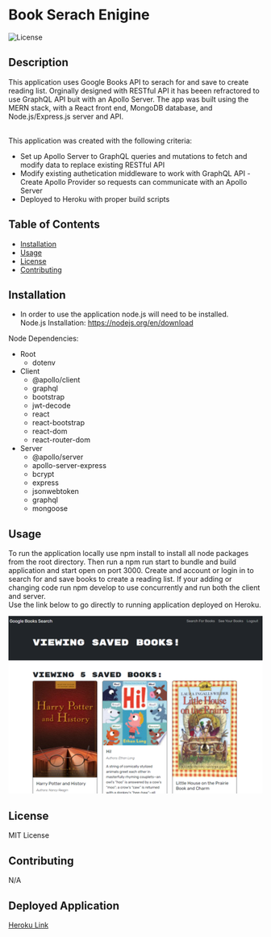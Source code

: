 # Book Serach Enigine

![License](https://img.shields.io/badge/License-MIT-blue.svg)

## Description

This application uses Google Books API to serach for and save to create reading list. Orginally designed with RESTful API it has beeen refractored to use GraphQL API buit with an Apollo Server. The app was built using the MERN stack, with a React front end, MongoDB database, and Node.js/Express.js server and API.

<br>
This application was created with the following criteria:

- Set up Apollo Server to GraphQL queries and mutations to fetch and modify data to replace existing RESTful API
- Modify existing authetication middleware to work with GraphQL API
  -Create Apollo Provider so requests can communicate with an Apollo Server
- Deployed to Heroku with proper build scripts

## Table of Contents

- [Installation](#installation)
- [Usage](#usage)
- [License](#license)
- [Contributing](#contributing)

## Installation

- In order to use the application node.js will need to be installed. <br />
  Node.js Installation: https://nodejs.org/en/download

Node Dependencies:

- Root
  - dotenv
- Client
  - @apollo/client
  - graphql
  - bootstrap
  - jwt-decode
  - react
  - react-bootstrap
  - react-dom
  - react-router-dom
- Server
  - @apollo/server
  - apollo-server-express
  - bcrypt
  - express
  - jsonwebtoken
  - graphql
  - mongoose

## Usage

To run the application locally use npm install to install all node packages from the root directory. Then run a npm run start to bundle and build application and start open on port 3000. Create and account or login in to search for and save books to create a reading list. If your adding or changing code run npm develop to use concurrently and run both the client and server. <br>
Use the link below to go directly to running application deployed on Heroku.
<br>

<!-- Fix image -->

<img src="./client/images/book-search.png" width='700' height='auto'><br>

## License

MIT License

## Contributing

N/A

## Deployed Application

[Heroku Link](https://warm-stream-05414-f1d5d672d6d0.herokuapp.com)

